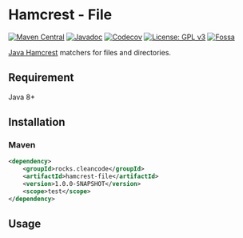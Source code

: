 # Hamcrest - File

[![Maven Central][Maven Central - badge]][Maven Central - link]
[![Javadoc][Javadoc - badge]][Javadoc - link]
[![Codecov][Codecov - badge]][Codecov - link]
[![License: GPL v3][Licence - badge]][Licence - link]
[![Fossa][Fossa - badge]][Fossa - link]

[Java Hamcrest] matchers for files and directories.

## Requirement

Java 8+

## Installation

### Maven

```xml
<dependency>
    <groupId>rocks.cleancode</groupId>
    <artifactId>hamcrest-file</artifactId>
    <version>1.0.0-SNAPSHOT</version>
    <scope>test</scope>
</dependency>
```

## Usage

[Java Hamcrest]: https://hamcrest.org/JavaHamcrest/

[Maven Central - badge]: https://img.shields.io/maven-central/v/rocks.cleancode/hamcrest-file?color=brightgreen
[Maven Central - link]: https://search.maven.org/artifact/rocks.cleancode/hamcrest-file
[Javadoc - badge]: https://javadoc.io/badge2/rocks.cleancode/hamcrest-file/javadoc.svg
[Javadoc - link]: https://javadoc.io/doc/rocks.cleancode/hamcrest-file
[Codecov - badge]: https://codecov.io/gh/clean-code-rocks/hamcrest-java-file/branch/main/graph/badge.svg?token=20U73YBOJB
[Codecov - link]: https://codecov.io/gh/clean-code-rocks/hamcrest-java-file
[Licence - badge]: https://img.shields.io/badge/License-GPLv3-blue.svg
[Licence - link]: https://www.gnu.org/licenses/gpl-3.0
[Fossa - badge]: https://app.fossa.com/api/projects/git%2Bgithub.com%2Fclean-code-rocks%2Fhamcrest-java-file.svg?type=shield
[Fossa - link]: https://app.fossa.com/projects/git%2Bgithub.com%2Fclean-code-rocks%2Fhamcrest-java-file?ref=badge_shield
